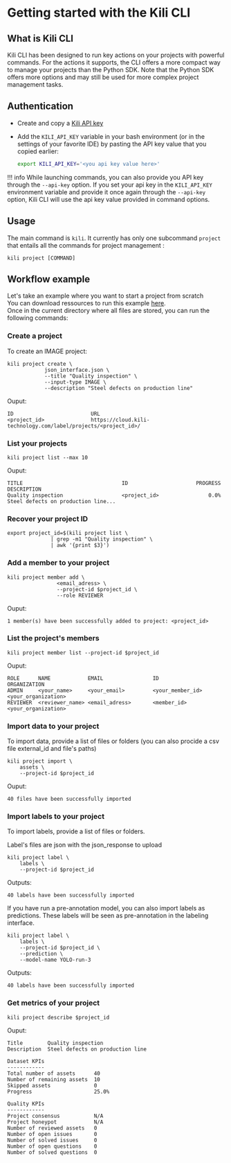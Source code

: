 # Getting started with the Kili CLI

## What is Kili CLI

Kili CLI has been designed to run key actions on your projects with powerful commands.
For the actions it supports, the CLI offers a more compact way to manage your projects than the Python SDK. Note that the Python SDK offers more options and may still be used for more complex project management tasks.

## Authentication

- Create and copy a [Kili API key](https://docs.kili-technology.com/docs/creating-an-api-key)
- Add the `KILI_API_KEY` variable in your bash environment (or in the settings of your favorite IDE) by pasting the API key value that you copied earlier:

  ```bash
  export KILI_API_KEY='<you api key value here>'
  ```

!!! info
While launching commands, you can also provide you API key through the `--api-key` option. If you set your api key in the `KILI_API_KEY` environment variable and provide it once again through the `--api-key` option, Kili CLI will use the api key value provided in command options.

## Usage

The main command is `kili`. It currently has only one subcommand `project` that entails all the commands for project management :

```
kili project [COMMAND]
```

## Workflow example

Let's take an example where you want to start a project from scratch <br>
You can download ressources to run this example [here](https://storage.googleapis.com/kili-machine-learning-web/cli/CLI_Demo_Ressources.zip).<br>
Once in the current directory where all files are stored, you can run the following commands:

### Create a project

To create an IMAGE project:

```
kili project create \
            json_interface.json \
            --title "Quality inspection" \
            --input-type IMAGE \
            --description "Steel defects on production line"
```

Ouput:

```
ID                         URL
<project_id>               https://cloud.kili-technology.com/label/projects/<project_id>/
```

### List your projects

```
kili project list --max 10
```

Ouput:

```
TITLE                                ID                      PROGRESS  DESCRIPTION
Quality inspection                   <project_id>                0.0%  Steel defects on production line...
```

### Recover your project ID

```
export project_id=$(kili project list \
              | grep -m1 "Quality inspection" \
              | awk '{print $3}')
```

### Add a member to your project

```
kili project member add \
                <email_adress> \
                --project-id $project_id \
                --role REVIEWER
```

Ouput:

```
1 member(s) have been successfully added to project: <project_id>
```

### List the project's members

```
kili project member list --project-id $project_id
```

Ouput:

```
ROLE      NAME            EMAIL                ID                         ORGANIZATION
ADMIN     <your_name>     <your_email>         <your_member_id>           <your_organization>
REVIEWER  <reviewer_name> <email_adress>       <member_id>                <your_organization>
```

### Import data to your project

To import data, provide a list of files or folders (you can also procide a csv file external_id and file's paths)

```
kili project import \
    assets \
    --project-id $project_id
```

Ouput:

```
40 files have been successfully imported
```

### Import labels to your project

To import labels, provide a list of files or folders.

Label's files are json with the json_response to upload

```
kili project label \
    labels \
    --project-id $project_id
```

Outputs:

```
40 labels have been successfully imported
```

If you have run a pre-annotation model, you can also import labels as predictions.
These labels will be seen as pre-annotation in the labeling interface.

```
kili project label \
    labels \
    --project-id $project_id \
    --prediction \
    --model-name YOLO-run-3
```

Outputs:

```
40 labels have been successfully imported
```

### Get metrics of your project

```
kili project describe $project_id
```

Ouput:

```
Title        Quality inspection
Description  Steel defects on production line

Dataset KPIs
------------
Total number of assets      40
Number of remaining assets  10
Skipped assets              0
Progress                    25.0%

Quality KPIs
------------
Project consensus           N/A
Project honeypot            N/A
Number of reviewed assets   0
Number of open issues       0
Number of solved issues     0
Number of open questions    0
Number of solved questions  0
```
